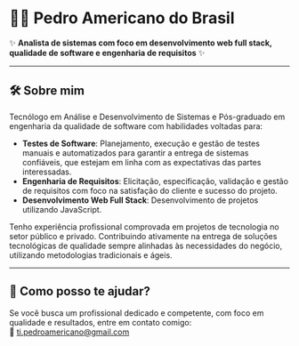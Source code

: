 
# 👨‍💻 Pedro Americano do Brasil

✨ **Analista de sistemas com foco em desenvolvimento web full stack, qualidade de software e engenharia de requisitos** ✨

---

## 🛠️ Sobre mim

Tecnólogo em Análise  e Desenvolvimento de Sistemas e Pós-graduado em engenharia da qualidade de software com habilidades voltadas para:
- **Testes de Software**: Planejamento, execução e gestão de testes manuais e automatizados para garantir a entrega de sistemas confiáveis, que estejam em linha com as expectativas das partes interessadas.
- **Engenharia de Requisitos**: Elicitação, especificação, validação e gestão de requisitos com foco na satisfação do cliente e sucesso do projeto.
- **Desenvolvimento Web Full Stack**:  Desenvolvimento de projetos utilizando JavaScript.

Tenho experiência profissional comprovada em projetos de tecnologia no setor público e privado. Contribuindo ativamente na entrega de soluções tecnológicas de qualidade sempre alinhadas às necessidades do negócio, utilizando metodologias tradicionais e ágeis.

---

## 🌟 Como posso te ajudar?

Se você busca um profissional dedicado e competente, com foco em qualidade e resultados, entre em contato comigo:  
📧 [ti.pedroamericano@gmail.com](mailto:ti.pedroamericano@gmail.com)

